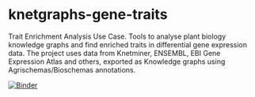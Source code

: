 # knetgraphs-gene-traits
Trait Enrichment Analysis Use Case. Tools to analyse plant biology knowledge graphs and find enriched traits in differential gene expression data. The project uses data from Knetminer, ENSEMBL, EBI Gene Expression Atlas and others, exported as Knowledge graphs using Agrischemas/Bioschemas annotations. 


[![Binder](https://mybinder.org/badge_logo.svg)](https://mybinder.org/v2/gh/Rothamsted/knetgraphs-gene-traits/main?labpath=interactive_jupyter_notebook%2FKnetMiner_SPARQL_TEA.ipynb)

